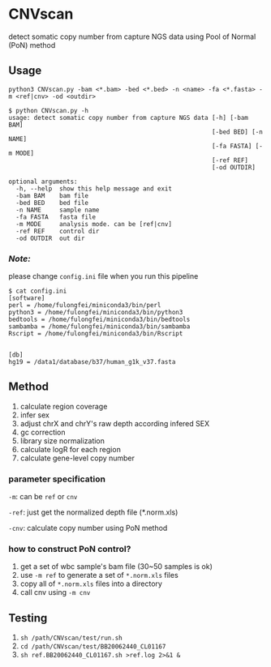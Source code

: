 # CNVscan
detect somatic copy number from capture NGS data using Pool of Normal (PoN) method

## Usage
`python3 CNVscan.py -bam <*.bam> -bed <*.bed> -n <name> -fa <*.fasta> -m <ref|cnv> -od <outdir>`



```
$ python CNVscan.py -h
usage: detect somatic copy number from capture NGS data [-h] [-bam BAM]
                                                        [-bed BED] [-n NAME]
                                                        [-fa FASTA] [-m MODE]
                                                        [-ref REF]
                                                        [-od OUTDIR]

optional arguments:
  -h, --help  show this help message and exit
  -bam BAM    bam file
  -bed BED    bed file
  -n NAME     sample name
  -fa FASTA   fasta file
  -m MODE     analysis mode. can be [ref|cnv]
  -ref REF    control dir
  -od OUTDIR  out dir
```

### *Note:*
please change `config.ini` file when you run this pipeline

```
$ cat config.ini
[software]
perl = /home/fulongfei/miniconda3/bin/perl
python3 = /home/fulongfei/miniconda3/bin/python3
bedtools = /home/fulongfei/miniconda3/bin/bedtools
sambamba = /home/fulongfei/miniconda3/bin/sambamba
Rscript = /home/fulongfei/miniconda3/bin/Rscript


[db]
hg19 = /data1/database/b37/human_g1k_v37.fasta
```


## Method
1. calculate region coverage
2. infer sex
3. adjust chrX and chrY's raw depth according infered SEX
4. gc correction
5. library size normalization
6. calculate logR for each region
7. calculate gene-level copy number


### parameter specification
`-m`: can be `ref` or `cnv`

`-ref`: just get the normalized depth file (*.norm.xls)

`-cnv`: calculate copy number using PoN method

### how to construct PoN control?
1. get a set of wbc sample's bam file (30~50 samples is ok)
2. use `-m ref` to generate a set of `*.norm.xls` files
3. copy all of `*.norm.xls` files into a directory
4. call cnv using `-m cnv`


## Testing

1. `sh /path/CNVscan/test/run.sh`
2. `cd /path/CNVscan/test/BB20062440_CL01167`
3. `sh ref.BB20062440_CL01167.sh >ref.log 2>&1 &`






